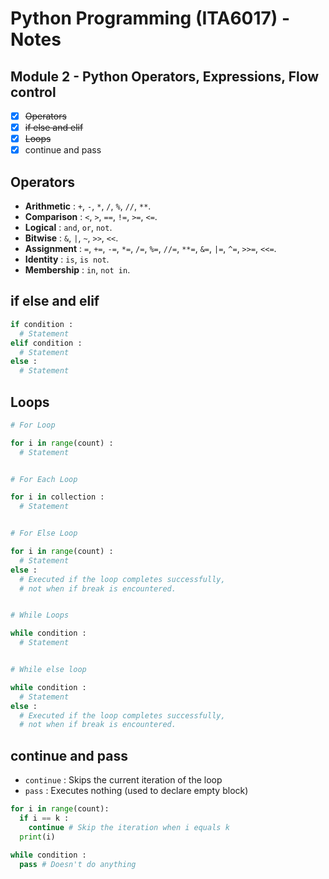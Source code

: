 # Python Programming (ITA6017) - Notes

## Module 2 - Python Operators, Expressions, Flow control

- [x] ~~Operators~~
- [x] ~~if else and elif~~
- [x] ~~Loops~~
- [x] continue and pass

## Operators

- **Arithmetic** : `+`, `-`, `*`, `/`, `%`, `//`, `**`.
- **Comparison** : `<`, `>`, `==`, `!=`, `>=`, `<=`.
- **Logical** : `and`, `or`, `not`.
- **Bitwise** : `&`, `|`, `~`, `>>`, `<<`.
- **Assignment** : `=`, `+=`, `-=`, `*=`, `/=`, `%=`, `//=`, `**=`, `&=`, `|=`, `^=`, `>>=`, `<<=`.
- **Identity** : `is`, `is not`.
- **Membership** : `in`, `not in`.

## if else and elif

```py
if condition :
  # Statement
elif condition : 
  # Statement
else :
  # Statement
```

## Loops

```py
# For Loop

for i in range(count) : 
  # Statement


# For Each Loop

for i in collection :
  # Statement


# For Else Loop

for i in range(count) :
  # Statement
else :
  # Executed if the loop completes successfully, 
  # not when if break is encountered.


# While Loops

while condition :
  # Statement


# While else loop

while condition :
  # Statement
else : 
  # Executed if the loop completes successfully, 
  # not when if break is encountered.
```

## continue and pass

- `continue` : Skips the current iteration of the loop
- `pass` : Executes nothing (used to declare empty block)

```py
for i in range(count):
  if i == k :
    continue # Skip the iteration when i equals k
  print(i)

while condition :
  pass # Doesn't do anything
```
